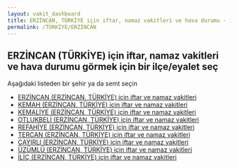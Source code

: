 ```yaml
---
layout: vakit_dashboard
title: ERZİNCAN, TÜRKİYE için iftar, namaz vakitleri ve hava durumu - ilçe/eyalet seç
permalink: /TÜRKİYE/ERZİNCAN
---
```


## ERZİNCAN (TÜRKİYE) için iftar, namaz vakitleri ve hava durumu  görmek için bir ilçe/eyalet seç

Aşağıdaki listeden bir şehir ya da semt seçin

* [ERZİNCAN (ERZİNCAN, TÜRKİYE) için iftar ve namaz vakitleri](/TÜRKİYE/ERZİNCAN/ERZİNCAN)
* [KEMAH (ERZİNCAN, TÜRKİYE) için iftar ve namaz vakitleri](/TÜRKİYE/ERZİNCAN/KEMAH)
* [KEMALİYE (ERZİNCAN, TÜRKİYE) için iftar ve namaz vakitleri](/TÜRKİYE/ERZİNCAN/KEMALİYE)
* [OTLUKBELİ (ERZİNCAN, TÜRKİYE) için iftar ve namaz vakitleri](/TÜRKİYE/ERZİNCAN/OTLUKBELİ)
* [REFAHİYE (ERZİNCAN, TÜRKİYE) için iftar ve namaz vakitleri](/TÜRKİYE/ERZİNCAN/REFAHİYE)
* [TERCAN (ERZİNCAN, TÜRKİYE) için iftar ve namaz vakitleri](/TÜRKİYE/ERZİNCAN/TERCAN)
* [ÇAYIRLI (ERZİNCAN, TÜRKİYE) için iftar ve namaz vakitleri](/TÜRKİYE/ERZİNCAN/ÇAYIRLI)
* [ÜZÜMLÜ (ERZİNCAN, TÜRKİYE) için iftar ve namaz vakitleri](/TÜRKİYE/ERZİNCAN/ÜZÜMLÜ)
* [İLİÇ (ERZİNCAN, TÜRKİYE) için iftar ve namaz vakitleri](/TÜRKİYE/ERZİNCAN/İLİÇ)

<script type="text/javascript">
  var GLOBAL_COUNTRY = 'TÜRKİYE';
  var GLOBAL_CITY = 'ERZİNCAN';
  var GLOBAL_STATE = 'ERZİNCAN';
</script>
